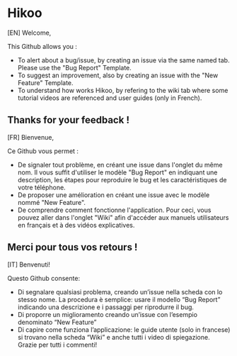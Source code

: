 # Hikoo

[EN]
Welcome,

This Github allows you : 

- To alert about a bug/issue, by creating an issue via the same named tab. Please use the "Bug Report" Template.
- To suggest an improvement, also by creating an issue with the "New Feature" Template.
- To understand how works Hikoo, by refering to the wiki tab where some tutorial videos are referenced and user guides (only in French).

Thanks for your feedback !
-------------------------------------------
[FR] Bienvenue, 

Ce Github vous permet : 

- De signaler tout problème, en créant une issue dans l'onglet du même nom. Il vous suffit d'utiliser le modèle "Bug Report" en indiquant une description, les étapes pour reproduire le bug et les caractéristiques de votre téléphone.
- De proposer une amélioration en créant une issue avec le modèle nommé "New Feature".
- De comprendre comment fonctionne l'application. Pour ceci, vous pouvez aller dans l'onglet "Wiki" afin d'accéder aux manuels utilisateurs en français et à des vidéos explicatives.

Merci pour tous vos retours ! 
------------------------------------
[IT] Benvenuti!

Questo Github consente:

-	Di segnalare qualsiasi problema, creando un’issue nella scheda con lo stesso nome. La procedura è semplice: usare il modello “Bug Report” indicando una descrizione e i passaggi per riprodurre il bug.
-	Di proporre un miglioramento creando 	un’issue con l’esempio denominato “New Feature”
-	Di capire come funziona l’applicazione: le guide utente (solo in francese) si trovano nella scheda “Wiki” e anche tutti i video di spiegazione.
Grazie per tutti i commenti!

